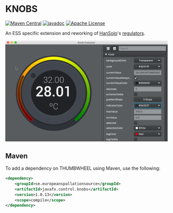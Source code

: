 # KNOBS

[![Maven Central](https://img.shields.io/maven-central/v/se.europeanspallationsource/javafx.control.knobs.svg)](https://repo1.maven.org/maven2/se/europeanspallationsource/javafx.control.knobs)
[![javadoc](https://www.javadoc.io/badge/se.europeanspallationsource/javafx.control.knobs.svg)](https://www.javadoc.io/doc/se.europeanspallationsource/javafx.control.knobs)
[![Apache License](https://img.shields.io/badge/license-Apache%20License%202.0-yellow.svg)](http://www.apache.org/licenses/LICENSE-2.0)

An ESS specific extension and reworking of [HanSolo](https://github.com/HanSolo?tab=repositories)'s [regulators](https://github.com/HanSolo/regulators).

![KnobEvaluator](https://github.com/ESSICS/KNOBS/blob/master/doc/KnobEvaluator.png)

## Maven

To add a dependency on THUMBWHEEL using Maven, use the following:

```xml
<dependency>
    <groupId>se.europeanspallationsource</groupId>
    <artifactId>javafx.control.knobs</artifactId>
    <version>1.0.13</version>
    <scope>compile</scope>
</dependency>
```
